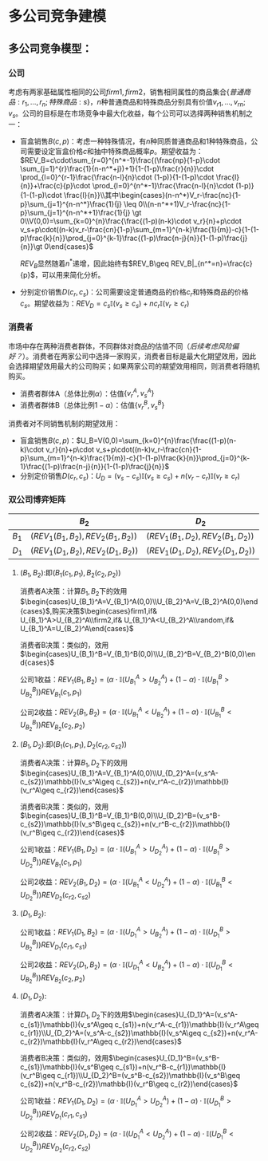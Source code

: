 # 多公司竞争建模

## 多公司竞争模型：

### 公司

考虑有两家基础属性相同的公司$firm1,firm2$，销售相同属性的商品集合$\{普通商品:r_1,...,r_n;特殊商品:s\}$，$n$种普通商品和特殊商品分别具有价值$v_{r1},...,v_{rn};v_s$。公司的目标是在市场竞争中最大化收益，每个公司可以选择两种销售机制之一：

- 盲盒销售$B(c,p)$：考虑一种特殊情况，有$n$种同质普通商品和1种特殊商品，公司需要设定盲盒价格$c$和抽中特殊商品概率$p$。期望收益为：$REV_B=c\cdot\sum_{r=0}^{n^*-1}\frac{(\frac{np}{1-p}\cdot \sum_{j=1}^{r}\frac{1}{n-n^*+j})+1}{1-(1-p)\frac{r}{n}}\cdot \prod_{l=0}^{r-1}\frac{\frac{n-l}{n}\cdot (1-p)}{1-(1-p)\cdot \frac{l}{n}}+\frac{c}{p}\cdot \prod_{l=0}^{n^*-1}\frac{\frac{n-l}{n}\cdot (1-p)}{1-(1-p)\cdot \frac{l}{n}}\\其中\begin{cases}(n-n^*)V_r-\frac{nc}{1-p}\sum_{j=1}^{n-n^*}\frac{1}{j} \leq 0\\(n-n^*+1)V_r-\frac{nc}{1-p}\sum_{j=1}^{n-n^*+1}\frac{1}{j} \gt 0\\V(0,0)=\sum_{k=0}^{n}\frac{\frac{(1-p)(n-k)\cdot v_r}{n}+p\cdot v_s+p\cdot((n-k)v_r-\frac{cn}{1-p}\sum_{m=1}^{n-k}\frac{1}{m})-c}{1-(1-p)\frac{k}{n}}\prod_{j=0}^{k-1}\frac{(1-p)\frac{n-j}{n}}{1-(1-p)\frac{j}{n}}\gt 0\end{cases}$

  $REV_B$显然随着$n^*$递增，因此始终有$REV_B\geq REV_B|_{n^*=n}=\frac{c}{p}$，可以用来简化分析。

- 分别定价销售$D(c_r,c_s)$：公司需要设定普通商品的价格$c_r$和特殊商品的价格$c_s$。期望收益为：$REV_D=c_s\mathbb{I}(v_s\geq c_s)+nc_r\mathbb{I}(v_r\geq c_r)$

### 消费者

市场中存在两种消费者群体，不同群体对商品的估值不同（*后续考虑风险偏好？*）。消费者在两家公司中选择一家购买，消费者目标是最大化期望效用，因此会选择期望效用最大的公司购买；如果两家公司的期望效用相同，则消费者将随机购买。

- 消费者群体A（总体比例$\alpha$）：估值$\{v_r^A,v_s^A\}$
- 消费者群体B（总体比例$1-\alpha$）：估值$\{v_r^B,v_s^B\}$

消费者对不同销售机制的期望效用：

- 盲盒销售$B(c,p)$：$U_B=V(0,0)=\sum_{k=0}^{n}\frac{\frac{(1-p)(n-k)\cdot v_r}{n}+p\cdot v_s+p\cdot((n-k)v_r-\frac{cn}{1-p}\sum_{m=1}^{n-k}\frac{1}{m})-c}{1-(1-p)\frac{k}{n}}\prod_{j=0}^{k-1}\frac{(1-p)\frac{n-j}{n}}{1-(1-p)\frac{j}{n}}$
- 分别定价销售$D(c_r,c_s)$：$U_D=(v_s-c_s)\mathbb{I}(v_s\geq c_s)+n(v_r-c_r)\mathbb{I}(v_r\geq c_r)$

### 双公司博弈矩阵

|       | $B_2$                             | $D_2$                             |
| ----- | --------------------------------- | --------------------------------- |
| $B_1$ | $(REV_1(B_1,B_2),REV_2(B_1,B_2))$ | $(REV_1(B_1,D_2),REV_2(B_1,D_2))$ |
| $D_1$ | $(REV_1(D_1,B_2),REV_2(D_1,B_2))$ | $(REV_1(D_1,D_2),REV_2(D_1,D_2))$ |

1. $(B_1,B_2)$:即$(B_1(c_1,p_1),B_2(c_2,p_2))$

   消费者A决策：计算$B_1,B_2$下的效用$\begin{cases}U_{B_1}^A=V_{B_1}^A(0,0)\\U_{B_2}^A=V_{B_2}^A(0,0)\end{cases}$,购买决策$\begin{cases}firm1,if& U_{B_1}^A>U_{B_2}^A\\firm2,if& U_{B_1}^A<U_{B_2}^A\\random,if& U_{B_1}^A=U_{B_2}^A\end{cases}$

   消费者B决策：类似的，效用$\begin{cases}U_{B_1}^B=V_{B_1}^B(0,0)\\U_{B_2}^B=V_{B_2}^B(0,0)\end{cases}$

   公司1收益：$REV_1(B_1,B_2)=(\alpha\cdot \mathbb{I}(U_{B_1}^A\gt U_{B_2}^A)+(1-\alpha)\cdot \mathbb{I}(U_{B_1}^B\gt U_{B_2}^B))REV_{B_1}(c_1,p_1)$

   公司2收益：$REV_2(B_1,B_2)=(\alpha\cdot \mathbb{I}(U_{B_1}^A\lt U_{B_2}^A)+(1-\alpha)\cdot \mathbb{I}(U_{B_1}^B\lt U_{B_2}^B))REV_{B_2}(c_2,p_2)$

2. $(B_1,D_2)$:即$(B_1(c_1,p_1),D_2(c_{r2},c_{s2}))$

   消费者A决策：计算$B_1,D_2$下的效用$\begin{cases}U_{B_1}^A=V_{B_1}^A(0,0)\\U_{D_2}^A=(v_s^A-c_{s2})\mathbb{I}(v_s^A\geq c_{s2})+n(v_r^A-c_{r2})\mathbb{I}(v_r^A\geq c_{r2})\end{cases}$

   消费者B决策：类似的，效用$\begin{cases}U_{B_1}^B=V_{B_1}^B(0,0)\\U_{D_2}^B=(v_s^B-c_{s2})\mathbb{I}(v_s^B\geq c_{s2})+n(v_r^B-c_{r2})\mathbb{I}(v_r^B\geq c_{r2})\end{cases}$

   公司1收益：$REV_1(B_1,D_2)=(\alpha\cdot \mathbb{I}(U_{B_1}^A\gt U_{D_2}^A)+(1-\alpha)\cdot \mathbb{I}(U_{B_1}^B\gt U_{D_2}^B))REV_{B_1}(c_1,p_1)$

   公司2收益：$REV_2(B_1,D_2)=(\alpha\cdot \mathbb{I}(U_{B_1}^A\lt U_{D_2}^A)+(1-\alpha)\cdot \mathbb{I}(U_{B_1}^B\lt U_{D_2}^B))REV_{D_2}(c_{r2},c_{s2})$

3. $(D_1,B_2)$:

   公司1收益：$REV_1(D_1,B_2)=(\alpha\cdot \mathbb{I}(U_{D_1}^A\gt U_{B_2}^A)+(1-\alpha)\cdot \mathbb{I}(U_{D_1}^B\gt U_{B_2}^B))REV_{D_1}(c_{r1},c_{s1})$

   公司2收益：$REV_2(D_1,B_2)=(\alpha\cdot \mathbb{I}(U_{D_1}^A\lt U_{B_2}^A)+(1-\alpha)\cdot \mathbb{I}(U_{D_1}^B\lt U_{B_2}^B))REV_{B_2}(c_2,p_2)$

4. $(D_1,D_2)$:

   消费者A决策：计算$D_1,D_2$下的效用$\begin{cases}U_{D_1}^A=(v_s^A-c_{s1})\mathbb{I}(v_s^A\geq c_{s1})+n(v_r^A-c_{r1})\mathbb{I}(v_r^A\geq c_{r1})\\U_{D_2}^A=(v_s^A-c_{s2})\mathbb{I}(v_s^A\geq c_{s2})+n(v_r^A-c_{r2})\mathbb{I}(v_r^A\geq c_{r2})\end{cases}$

   消费者B决策：类似的，效用$\begin{cases}U_{D_1}^B=(v_s^B-c_{s1})\mathbb{I}(v_s^B\geq c_{s1})+n(v_r^B-c_{r1})\mathbb{I}(v_r^B\geq c_{r1})\\U_{D_2}^B=(v_s^B-c_{s2})\mathbb{I}(v_s^B\geq c_{s2})+n(v_r^B-c_{r2})\mathbb{I}(v_r^B\geq c_{r2})\end{cases}$

   公司1收益：$REV_1(D_1,D_2)=(\alpha\cdot \mathbb{I}(U_{D_1}^A\gt U_{D_2}^A)+(1-\alpha)\cdot \mathbb{I}(U_{D_1}^B\gt U_{D_2}^B))REV_{D_1}(c_{r1},c_{s1})$

   公司2收益：$REV_2(D_1,D_2)=(\alpha\cdot \mathbb{I}(U_{D_1}^A\lt U_{D_2}^A)+(1-\alpha)\cdot \mathbb{I}(U_{D_1}^B\lt U_{D_2}^B))REV_{D_2}(c_{r2},c_{s2})$





